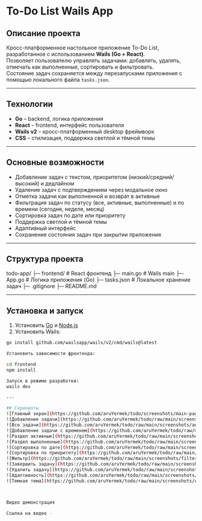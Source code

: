 # To-Do List Wails App

## Описание проекта
Кросс-платформенное настольное приложение To-Do List, разработанное с использованием **Wails (Go + React)**.  
Позволяет пользователю управлять задачами: добавлять, удалять, отмечать как выполненные, сортировать и фильтровать.  
Состояние задач сохраняется между перезапусками приложения с помощью локального файла `tasks.json`.

---

## Технологии
- **Go** – backend, логика приложения
- **React** – frontend, интерфейс пользователя
- **Wails v2** – кросс-платформенный desktop фреймворк
- **CSS** – стилизация, поддержка светлой и тёмной темы

---

## Основные возможности
- Добавление задач с текстом, приоритетом (низкий/средний/высокий) и дедлайном  
- Удаление задач с подтверждением через модальное окно  
- Отметка задачи как выполненной и возврат в активные  
- Фильтрация задач по статусу (все, активные, выполненные) и по времени (сегодня, неделя, месяц)  
- Сортировка задач по дате или приоритету  
- Поддержка светлой и тёмной темы  
- Адаптивный интерфейс  
- Сохранение состояния задач при закрытии приложения

---

## Структура проекта
todo-app/
├─ frontend/ # React фронтенд
├─ main.go # Wails main
├─ App.go # Логика приложения (Go)
├─ tasks.json # Локальное хранение задач
├─ .gitignore
├─ README.md


---

## Установка и запуск
1. Установить [Go](https://go.dev/) и [Node.js](https://nodejs.org/)
2. Установить Wails:
```bash
go install github.com/wailsapp/wails/v2/cmd/wails@latest

Установить зависимости фронтенда:

cd frontend
npm install

Запуск в режиме разработки:
wails dev

---

## Скриншоты
![Главный экран](https://github.com/aruYermek/todo/screenshots/main-page.png)
![Добавление задачи](https://github.com/aruYermek/todo/raw/main/screenshots/enter-todo.png)
![Все задачи](https://github.com/aruYermek/todo/raw/main/screenshots/add-todo.png)
![Добавление задачи с временем](https://github.com/aruYermek/todo/raw/main/screenshots/enter-todo-withtime.png)
![Раздел активные](https://github.com/aruYermek/todo/raw/main/screenshots/active.png)
![Раздел выполненные](https://github.com/aruYermek/todo/raw/main/screenshots/done.png)
![Сортировка по дате](https://github.com/aruYermek/todo/raw/main/screenshots/sorting-date.png)
![Сортировка по приоритету](https://github.com/aruYermek/todo/raw/main/screenshots/sorting-degree.png)
![Фильтр](https://github.com/aruYermek/todo/raw/main/screenshots/filter.png)
![Завершить задачу](https://github.com/aruYermek/todo/raw/main/screenshots/todo-done.png)
![Удалить задачу](https://github.com/aruYermek/todo/raw/main/screenshots/delete.png)
![Адаптивность](https://github.com/aruYermek/todo/raw/main/screenshots/responsive.png)
![Темная тема](https://github.com/aruYermek/todo/raw/main/screenshots/dark.png)



Видео демонстрация

Ссылка на видео - 



